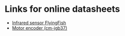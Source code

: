 # Links for online datasheets

* [Infrared sensor FlyingFish](http://qqtrading.com.my/ir-infrared-obstacle-detaction-sensor-module-fc-5)
* [Motor encoder (cm-jgb37)](https://wiki.dfrobot.com/12V_DC_Motor_122_rpm_w_Encoder_SKU__FIT0403)